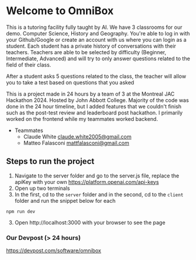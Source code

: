 # Welcome to OmniBox #
This is a tutoring facility fully taught by AI. We have 3 classrooms for our demo. Computer Science, History and Geography. You're able to log in with your Github/Google or create an account with us where you can login as a student. Each student has a private history of conversations with their teachers. Teachers are able to be selected by difficulty (Beginner, Intermediate, Advanced) and will try to only answer questions related to the field of their class.</br>

After a student asks 5 questions related to the class, the teacher will allow you to take a test based on questions that you asked</br>

This is a project made in 24 hours by a team of 3 at the Montreal JAC Hackathon 2024. Hosted by John Abbott College. Majority of the code was done in the 24 hour timeline, but I added features that we couldn't finish such as the post-test review and leaderboard post hackathon. I primarily worked on the frontend while my teammates worked backend.<br />
- Teammates
  - Claude White claude.white2005@gmail.com
  - Matteo Falasconi mattfalasconi@gmail.com

## Steps to run the project ##
1. Navigate to the server folder and go to the server.js file, replace the apiKey with your own https://platform.openai.com/api-keys
1. Open up two terminals
2. In the first, cd to the `server` folder and in the second, cd to the `client` folder and run the snippet below for each
  ```
  npm run dev
  ```
3. Open http://localhost:3000 with your browser to see the page

### Our Devpost (> 24 hours) ###
https://devpost.com/software/omnibox
